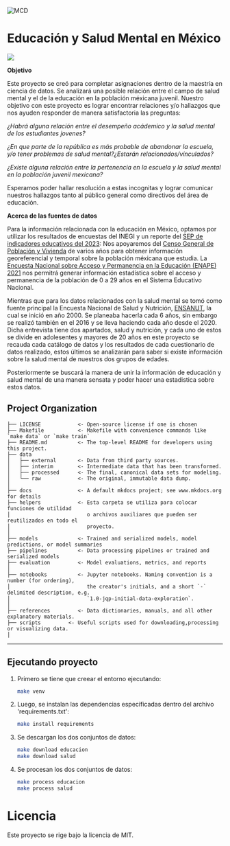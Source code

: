 ![MCD](https://mcd.unison.mx/wp-content/themes/awaken/img/logo_mcd.png)
# Educación y Salud Mental en México 

<a target="_blank" href="https://cookiecutter-data-science.drivendata.org/">
    <img src="https://img.shields.io/badge/CCDS-Project%20template-328F97?logo=cookiecutter" />
</a>


**Objetivo**

Este proyecto se creó para completar asignaciones dentro de la maestría en ciencia de datos. Se analizará una posible relación entre el campo de salud mental y el de la educación en la población méxicana juvenil. Nuestro objetivo con este proyecto es lograr encontrar relaciones y/o hallazgos que nos ayuden responder de manera satisfactoria las preguntas: 

*¿Habrá alguna relación entre el desempeño acádemico y la salud mental de los estudiantes jovenes?*

*¿En que parte de la república es más probable de abandonar la escuela, y/o tener problemas de salud mental?¿Estarán relacionados/vínculados?*

*¿Existe alguna relación entre la pertenencia en la escuela y la salud mental en la población juvenil mexicana?*

Esperamos poder hallar resolución a estas incognitas y lograr comunicar nuestros hallazgos tanto al público general como directivos del área de educación.

**Acerca de las fuentes de datos**

Para la información relacionada con la educación en México, optamos por utilizar los resultados de encuestas del INEGI y un reporte del [SEP de indicadores educativos del 2023](https://www.planeacion.sep.gob.mx/indicadorespronosticos.aspx):
Nos apoyaremos del [Censo General de Población y Vivienda](https://www.inegi.org.mx/programas/ccpv/2020/) de varios años para obtener información georeferencial y temporal sobre la población méxicana que estudia. La [Encuesta Nacional sobre Acceso y Permanencia en la Educación (ENAPE) 2021](https://www.inegi.org.mx/programas/enape/2021/#tabulados) nos permitrá generar información estadística sobre el acceso y permanencia de la población de 0 a 29 años en el Sistema Educativo Nacional.

Mientras que para los datos relacionados con la salud mental se tomó como fuente principal la Encuesta Nacional de Salud y Nutrición, [ENSANUT](https://ensanut.insp.mx/), la cual se inició en año 2000. Se planeaba hacerla cada 6 años, sin embargo se realizó también en el 2016 y se lleva haciendo cada año desde el 2020. Dicha entrevista tiene dos apartados, salud y nutrición, y cada uno de estos se divide en adolesentes y mayores de 20 años en este proyecto se recauda cada catálogo de datos y los resultados de cada cuestionario de datos realizado, estos últimos se analizarán para saber si existe información sobre la salud mental de nuestros dos grupos de edades.

Posteriormente se buscará la manera de unir la información de educación y salud mental de una manera sensata y poder hacer una estadistica sobre estos datos.
## Project Organization

```
├── LICENSE            <- Open-source license if one is chosen
├── Makefile           <- Makefile with convenience commands like `make data` or `make train`
├── README.md          <- The top-level README for developers using this project.
├── data
│   ├── external       <- Data from third party sources.
│   ├── interim        <- Intermediate data that has been transformed.
│   ├── processed      <- The final, canonical data sets for modeling.
│   └── raw            <- The original, immutable data dump.
│
├── docs               <- A default mkdocs project; see www.mkdocs.org for details
├── helpers            <- Esta carpeta se utiliza para colocar funciones de utilidad
│                         o archivos auxiliares que pueden ser reutilizados en todo el
│                         proyecto.
│        
├── models             <- Trained and serialized models, model predictions, or model summaries
├── pipelines          <- Data processing pipelines or trained and serialized models
├── evaluation         <- Model evaluations, metrics, and reports
│
├── notebooks          <- Jupyter notebooks. Naming convention is a number (for ordering),
│                         the creator's initials, and a short `-` delimited description, e.g.
│                         `1.0-jqp-initial-data-exploration`.
│
├── references         <- Data dictionaries, manuals, and all other explanatory materials.
├── scripts         <- Useful scripts used for downloading,processing or visualizing data.
│
```

--------


## Ejecutando proyecto

1. Primero se tiene que creear el entorno ejecutando:

    ```bash
    make venv
    ```

2. Luego, se instalan las dependencias especificadas dentro del archivo 'requirements.txt':
    ```bash
    make install requirements
    ```

3. Se descargan los dos conjuntos de datos:
    ```bash
    make download educacion
    make download salud
    ```

4. Se procesan los dos conjuntos de datos:
    ```bash
    make process educacion
    make process salud
    ```


# Licencia
Este proyecto se rige bajo la licencia de MIT.
